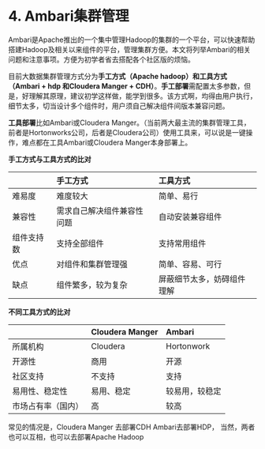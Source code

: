 # 4. Ambari集群管理

Ambari是Apache推出的一个集中管理Hadoop的集群的一个平台，可以快速帮助搭建Hadoop及相关以来组件的平台，管理集群方便。本文将列举Ambari的相关问题和注意事项。方便为初学者省去搭配各个社区版的烦恼。

目前大数据集群管理方式分为**手工方式（Apache hadoop）和工具方式（Ambari + hdp 和Cloudera Manger + CDH）**。**手工部署**需配置太多参数，但是，好理解其原理，建议初学这样做，能学到很多。该方式啊，均得由用户执行，细节太多，切当设计多个组件时，用户须自己解决组件间版本兼容问题。

**工具部署**比如Ambari或Cloudera Manger。（当前两大最主流的集群管理工具，前者是Hortonworks公司，后者是Cloudera公司）使用工具来，可以说是一键操作，难点都在工具Ambari或Cloudera Manger本身部署上。

**手工方式与工具方式的比对**

|  | 手工方式 | 工具方式 |
| :--- | :--- | :--- |
| 难易度 | 难度较大 | 简单、易行 |
| 兼容性 | 需求自己解决组件兼容性问题 | 自动安装兼容组件 |
| 组件支持数 | 支持全部组件 | 支持常用组件 |
| 优点 | 对组件和集群管理强 | 简单、容易、可行 |
| 缺点 | 组件繁多，较为复杂 | 屏蔽细节太多，妨碍组件理解 |

**不同工具方式的比对**

|  | Cloudera Manger | Ambari |
| :--- | :--- | :--- |
| 所属机构 | Cloudera | Hortonwork |
| 开源性 | 商用 | 开源 |
| 社区支持 | 不支持 | 支持 |
| 易用性、稳定性 | 易用、稳定 | 较易用，较稳定 |
| 市场占有率（国内） | 高 | 较高 |

常见的情况是，Cloudera Manger 去部署CDH Ambari去部署HDP， 当然，两者也可以互相，也可以去部署Apache Hadoop

